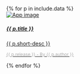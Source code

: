 <br>
<div class="row row-cols-1 row-cols-md-3">
{% for p in include.data %}
	<div class="col mb-4">
		<div class="card mb-3 text-white bg-dark h-100"> <!--  style="max-width: 540px;" -->
			<a href="{{ site.baseurl }}{{ p.url }}" class="text-reset stretched-link text-decoration-none">
				<div class="row no-gutters">
					<div class="col-md-4">
						<img src="/img/{{ p.cover }}" class="card-img" alt="App image">
					</div>
					<div class="col-md-8">
						<div class="card-body">
							<h5 class="card-title">{{ p.title }}</h5>
							<p class="card-text">{{ p.short-desc }}</p>
							<p class="card-text">
								<small class="text-muted" style="color: #aaaaaa;">{{ p.release }} - By {{ p.author }}</small>
							</p>
						</div>
					</div>
				</div>
			</a>
		</div>
	</div>
{% endfor %}
</div>